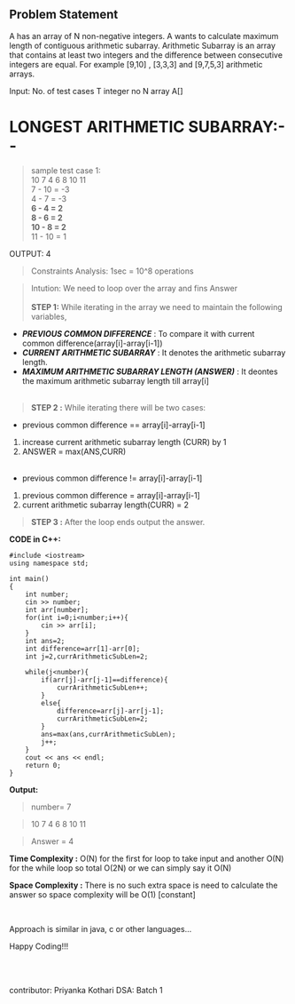 ## Problem Statement
A has an array of N non-negative integers. A wants to calculate maximum length of contiguous arithmetic subarray.
Arithmetic Subarray is an array that contains at least two integers and the difference between consecutive integers are equal. For example [9,10] , [3,3,3] and [9,7,5,3] arithmetic arrays.

Input: No. of test cases T
integer no N
array A[]


# LONGEST ARITHMETIC SUBARRAY:-- 

> sample test case 1: <br/>
  10 7 4 6 8 10 11 <br/>
  7  - 10 = -3 <br/>
  4  - 7  = -3 <br/>
  **6  - 4  =  2 <br/>
  8  - 6  =  2 <br/>
  10 - 8  =  2**   
  11 - 10 =  1 <br/>
 
  OUTPUT: 4

> Constraints Analysis: 1sec = 10^8 operations



> Intution: We need to loop over the array and fins Answer<br/><br/>
**STEP 1:** 
While iterating in the array we need to maintain the following variables,
  *   ***PREVIOUS COMMON DIFFERENCE*** : To compare it with current common difference(array[i]-array[i-1])
  *   ***CURRENT ARITHMETIC SUBARRAY*** : It denotes the arithmetic subarray length.
  *   ***MAXIMUM ARITHMETIC SUBARRAY LENGTH (ANSWER)*** : It deontes the maximum arithmetic subarray length till array[i] <br/><br/>

> **STEP 2 :** 
While iterating there will be two cases:
*   previous common difference == array[i]-array[i-1]
 1.   increase current arithmetic subarray length (CURR) by 1
 2.   ANSWER = max(ANS,CURR)<br/><br/>
*   previous common difference != array[i]-array[i-1]
 1.   previous common difference = array[i]-array[i-1]
 2.   current arithmetic subarray length(CURR) = 2

> **STEP 3 :** 
After the loop ends output the answer.


**CODE in C++:**

```
#include <iostream>
using namespace std;

int main()
{
    int number;
    cin >> number;
    int arr[number];
    for(int i=0;i<number;i++){
        cin >> arr[i];
    }
    int ans=2;
    int difference=arr[1]-arr[0];
    int j=2,currArithmeticSubLen=2;
    
    while(j<number){
        if(arr[j]-arr[j-1]==difference){
            currArithmeticSubLen++;
        }
        else{
            difference=arr[j]-arr[j-1];
            currArithmeticSubLen=2;
        }
        ans=max(ans,currArithmeticSubLen);
        j++;
    }
    cout << ans << endl;
    return 0;
}
```
**Output:**

> number= 7

> 10 7 4 6 8 10 11

> Answer = 4

**Time Complexity :**  O(N) for the first for loop to take input and another O(N) for the while loop so total O(2N) or we can simply say it O(N)

**Space Complexity :** There is no such extra space is need to calculate the answer so space complexity will be O(1) [constant]

<br/>


Approach is similar in java, c or other languages...

Happy Coding!!!

<br/><br/>

contributor: Priyanka Kothari
DSA: Batch 1